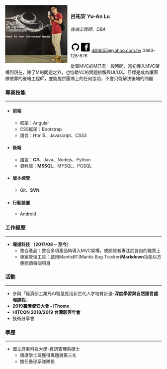 <img src="/Image/YA.jpg" style="width:200px; float: left; margin-right:10px">
<h3> 呂祐安 Yu-An Lu </h3>
<h6> 後端工程師、DBA </h6>

[<img src="/Image/github.png" style="width:32px;">](https://github.com/YouAnLyu)[<img src="/Image/facebook.png" style="width:32px;">](https://www.facebook.com/profile.php?id=100001874989356)
dill6655@yahoo.com.tw
0983-128-876

從事MVC的M已有一段時間，當初導入MVC架構到現在，除了M的問題之外，也協助VC的問題排解與UI/UX。目標是成為讓團隊依靠的後端工程師，並能提供團隊上的任何協助，不會只能解決後端的問題

### 專業技能 ###
---
- #### 前端 ####
  - 框架：Angular
  - CSS框架：Bootstrap
  - 語言：Html5、Javascript、CSS3

- #### 後端 ####
  - 語言：**C#**、Java、Nodejs、Python
  - 資料庫：**MSSQL**、MYSQL、PGSQL

- #### 版本控管 ####
  - Git、**SVN**

- #### 行動裝置 ####
  - Android

### 工作經歷 ###
---
- **曜揚科技 （2017/08 ~ 至今）**
  - 整合產品：整合多項產品時導入MVC架構，使開發者專注於各自的職責上
  - 專案管理工具：啟用MantisBT(Mantis Bug Tracker)**Markdown**功能以方便閱讀每個項目

### 活動 ###
---
- 參與「經濟部工業局AI智慧應用新世代人才培育計畫-**深度學習與自然語言處理課程**」
- **2019臺灣資安大會 - iThome**
- **HITCON 2018/2019 台灣駭客年會**
- 技術分享會

### 學歷 ###
---
- 國立屏東科技大學-資訊管理系碩士
  - 領導學士班獲得專題展第三名
  - 擔任壘球系隊隊長